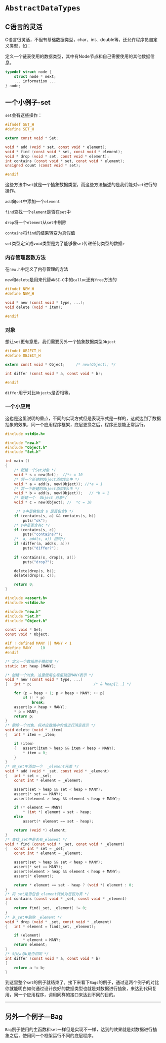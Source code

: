 # `AbstractDataTypes`



## C语言的灵活

C语言很灵活，不但有基础数据类型，char、int、double等，还允许程序员自定义类型，如：

定义一个链表使用的数据类型，其中有Node节点和自己需要使用的其他数据信息。

```c
typedef struct node {
    struct node * next;
    ... information ...
} node;
```



## 一个小例子-set

`set`会有这些操作：

```c
#ifndef	SET_H
#define	SET_H

extern const void * Set;

void * add (void * set, const void * element);
void * find (const void * set, const void * element);
void * drop (void * set, const void * element);
int contains (const void * set, const void * element);
unsigned count (const void * set);

#endif
```

这些方法中`set`就是一个抽象数据类型，而这些方法描述的是我们能对`set`进行的操作。

`add`向`set`中添加一个`element`

`find`查找一个`element`是否在`set`中

`drop`将一个`element`从`set`中剔除

`contains`将`find`的结果转变为真假值

`set`类型定义成`void`类型是为了能够像`set`传递任何类型的数据+

### 内存管理函数方法

在`new.h`中定义了内存管理的方法

`new`和`delete`是用来代替`ANSI-C`中的`calloc`还有`free`方法的

```c
#ifndef	NEW_H
#define	NEW_H

void * new (const void * type, ...);
void delete (void * item);

#endif
```



### 对象

想让`set`更有意思，我们需要另外一个抽象数据类型`Object`

```c
#ifndef	OBJECT_H
#define	OBJECT_H

extern const void * Object;		/* new(Object); */

int differ (const void * a, const void * b);

#endif
```



`differ`用于对比`Objects`是否相等。



### 一个小应用

这也是这里说明的重点，不同的实现方式但是表现形式是一样的，这就达到了数据抽象的效果，同一个应用程序框架，底层更换之后，程序还是能正常运行。

```c
#include <stdio.h>

#include "new.h"
#include "Object.h"
#include "Set.h"

int main ()
{	
    /* 新建一个Set对象 */
    void * s = new(Set);  //*s = 10
    /* 将一个新建的Object添加到s中 */
	void * a = add(s, new(Object)); //*a = 1
    /* 将一个新建的Object添加到s中 */  
	void * b = add(s, new(Object));   // *b = 1
    /* 新建一个  Object 对象*/
	void * c = new(Object); //  *c = 10

     /* s中是佛包含 a 是否包含b */
	if (contains(s, a) && contains(s, b))
		puts("ok");
	/* s中是否含有c */
	if (contains(s, c))
		puts("contains?");
	/*  a, add(s, a)) 相同*/
	if (differ(a, add(s, a)))
		puts("differ?");
	
	if (contains(s, drop(s, a)))
		puts("drop?");

	delete(drop(s, b));
	delete(drop(s, c));

	return 0;
}

```



```c
#include <assert.h>
#include <stdio.h>

#include "new.h"
#include "Set.h"
#include "Object.h"

const void * Set;
const void * Object;

#if ! defined MANY || MANY < 1
#define	MANY	10
#endif

/* 定义一个数组用于模拟堆 */
static int heap [MANY];

/* 创建一个对象，这里使用在堆里赋值MANY表示 */
void * new (const void * type, ...)
{	int * p;							/* & heap[1..] */

	for (p = heap + 1; p < heap + MANY; ++ p)
		if (! * p)
			break;
	assert(p < heap + MANY);
	* p = MANY;
	return p;
}
/* 删除一个对象，将对应数组中的值进行清空表示 */
void delete (void * _item)
{	int * item = _item;

	if (item)
	{	assert(item > heap && item < heap + MANY);
		* item = 0;
	}
}
/* 向_set中添加一个  _element元素 */
void * add (void * _set, const void * _element)
{	int * set = _set;
	const int * element = _element;

	assert(set > heap && set < heap + MANY);
	assert(* set == MANY);
	assert(element > heap && element < heap + MANY);

	if (* element == MANY)
		* (int *) element = set - heap;
	else
		assert(* element == set - heap);

	return (void *) element;
}
/* 查找_set中是否有_element */
void * find (const void * _set, const void * _element)
{	const int * set = _set;
	const int * element = _element;

	assert(set > heap && set < heap + MANY);
	assert(* set == MANY);
	assert(element > heap && element < heap + MANY);
	assert(* element);

	return * element == set - heap ? (void *) element : 0;
}
/* 将_set是否包含_element转换为是否为真 */
int contains (const void * _set, const void * _element)
{
	return find(_set, _element) != 0;
}
/* 从_set中删除 _element */
void * drop (void * _set, const void * _element)
{	int * element = find(_set, _element);

	if (element)
		* element = MANY;
	return element;
}
/* 对比a与b是否相同 */
int differ (const void * a, const void * b)
{
	return a != b;
}

```



到这里整个`set`的例子就结束了，接下来看下`Bags`的例子，通过这两个例子的对比你就能明白如何通过设计良好的数据类型也就是对数据进行抽象，来达到代码复用，同一个应用程序，调用同样的接口来达到不同的目的。

----

## 另外一个例子—Bag

`Bag`例子使用的主函数和`set`一样但是实现不一样，达到的效果就是对数据进行抽象之后，使用同一个框架运行不同的底层程序。

















